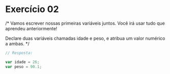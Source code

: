 

# Exercício 02

/* 
Vamos escrever nossas primeiras variáveis juntos. Você irá usar tudo que aprendeu anteriormente! 

Declare duas variáveis chamadas  idade  e  peso,  e atribua um valor numérico a ambas.
*/

```javascript
// Resposta:

var idade = 26;
var peso = 90.1;

```